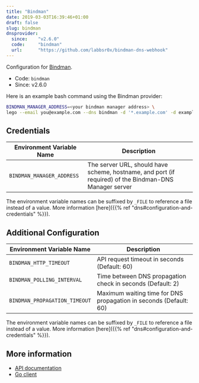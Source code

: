 ```yaml
---
title: "Bindman"
date: 2019-03-03T16:39:46+01:00
draft: false
slug: bindman
dnsprovider:
  since:    "v2.6.0"
  code:     "bindman"
  url:      "https://github.com/labbsr0x/bindman-dns-webhook"
---
```


<!-- THIS DOCUMENTATION IS AUTO-GENERATED. PLEASE DO NOT EDIT. -->
<!-- providers/dns/bindman/bindman.toml -->
<!-- THIS DOCUMENTATION IS AUTO-GENERATED. PLEASE DO NOT EDIT. -->


Configuration for [Bindman](https://github.com/labbsr0x/bindman-dns-webhook).


<!--more-->

- Code: `bindman`
- Since: v2.6.0


Here is an example bash command using the Bindman provider:

```bash
BINDMAN_MANAGER_ADDRESS=<your bindman manager address> \
lego --email you@example.com --dns bindman -d '*.example.com' -d example.com run
```




## Credentials

| Environment Variable Name | Description |
|-----------------------|-------------|
| `BINDMAN_MANAGER_ADDRESS` | The server URL, should have scheme, hostname, and port (if required) of the Bindman-DNS Manager server |

The environment variable names can be suffixed by `_FILE` to reference a file instead of a value.
More information [here]({{% ref "dns#configuration-and-credentials" %}}).


## Additional Configuration

| Environment Variable Name | Description |
|--------------------------------|-------------|
| `BINDMAN_HTTP_TIMEOUT` | API request timeout in seconds (Default: 60) |
| `BINDMAN_POLLING_INTERVAL` | Time between DNS propagation check in seconds (Default: 2) |
| `BINDMAN_PROPAGATION_TIMEOUT` | Maximum waiting time for DNS propagation in seconds (Default: 60) |

The environment variable names can be suffixed by `_FILE` to reference a file instead of a value.
More information [here]({{% ref "dns#configuration-and-credentials" %}}).




## More information

- [API documentation](https://gitlab.isc.org/isc-projects/bind9)
- [Go client](https://github.com/labbsr0x/bindman-dns-webhook)

<!-- THIS DOCUMENTATION IS AUTO-GENERATED. PLEASE DO NOT EDIT. -->
<!-- providers/dns/bindman/bindman.toml -->
<!-- THIS DOCUMENTATION IS AUTO-GENERATED. PLEASE DO NOT EDIT. -->
